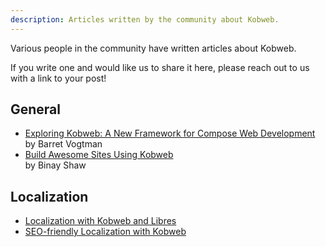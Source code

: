 ```yaml
---
description: Articles written by the community about Kobweb.
---
```


Various people in the community have written articles about Kobweb.

If you write one and would like us to share it here, please reach out to us with a link to your post!

## General

* [Exploring Kobweb: A New Framework for Compose Web Development](https://medium.com/@b.vogtman/exploring-kobweb-4d54f9288ce)
  <br>by Barret Vogtman
* [Build Awesome Sites Using Kobweb](https://medium.com/@binayshaw7777/unleash-the-power-of-kotlin-build-awesome-sites-using-kobweb-dbe588b0c2fb)
  <br>by Binay Shaw


## Localization

* [Localization with Kobweb and Libres](https://blog.fluen.se/tech/kobweb-localization)
* [SEO-friendly Localization with Kobweb](https://blog.fluen.se/tech/kobweb-localization-seo-friendly)
